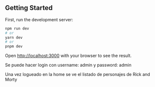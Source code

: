 ## Getting Started

First, run the development server:

```bash
npm run dev
# or
yarn dev
# or
pnpm dev
```

Open [http://localhost:3000](http://localhost:3000) with your browser to see the result.

Se puede hacer login con username: admin y password: admin

Una vez logueado en la home se ve el listado de personajes de Rick and Morty